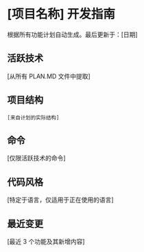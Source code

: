 # [项目名称] 开发指南

根据所有功能计划自动生成。最后更新于：[日期]

## 活跃技术
[从所有 PLAN.MD 文件中提取]

## 项目结构
```
[来自计划的实际结构]
```

## 命令
[仅限活跃技术的命令]

## 代码风格
[特定于语言，仅适用于正在使用的语言]

## 最近变更
[最近 3 个功能及其新增内容]

<!-- 手动添加开始 -->
<!-- 手动添加结束 -->
